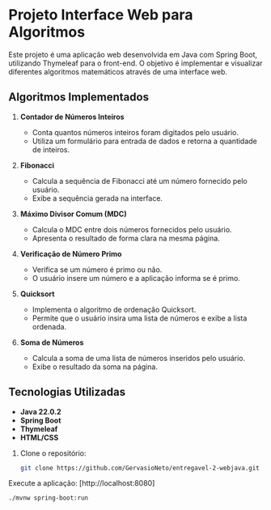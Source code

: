 # Projeto Interface Web para Algoritmos

Este projeto é uma aplicação web desenvolvida em Java com Spring Boot, utilizando Thymeleaf para o front-end. O objetivo é implementar e visualizar diferentes algoritmos matemáticos através de uma interface web.

## Algoritmos Implementados

1. **Contador de Números Inteiros**
   - Conta quantos números inteiros foram digitados pelo usuário.
   - Utiliza um formulário para entrada de dados e retorna a quantidade de inteiros.

2. **Fibonacci**
   - Calcula a sequência de Fibonacci até um número fornecido pelo usuário.
   - Exibe a sequência gerada na interface.
   
3. **Máximo Divisor Comum (MDC)**
   - Calcula o MDC entre dois números fornecidos pelo usuário.
   - Apresenta o resultado de forma clara na mesma página.

4. **Verificação de Número Primo**
   - Verifica se um número é primo ou não.
   - O usuário insere um número e a aplicação informa se é primo.

5. **Quicksort**
   - Implementa o algoritmo de ordenação Quicksort.
   - Permite que o usuário insira uma lista de números e exibe a lista ordenada.

6. **Soma de Números**
   - Calcula a soma de uma lista de números inseridos pelo usuário.
   - Exibe o resultado da soma na página.

## Tecnologias Utilizadas
- **Java 22.0.2**
- **Spring Boot**
- **Thymeleaf**
- **HTML/CSS**



1. Clone o repositório:
   ```bash
   git clone https://github.com/GervasioNeto/entregavel-2-webjava.git

Execute a aplicação: [http://localhost:8080]

```bash 
./mvnw spring-boot:run